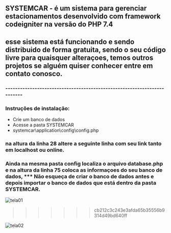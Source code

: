## SYSTEMCAR - é um  sistema para gerenciar  estacionamentos desenvolvido com framework codeigniter na versão do PHP 7.4
## esse sistema  está funcionando e  sendo distribuido de forma gratuita, sendo o seu código livre para quaisquer alteraçoes, temos outros projetos se alguém quiser conhecer entre em contato conosco. 
### ------------------------------------------------------------------------
### Instruções de instalação:
* Crie um banco de dados
* Acesse a pasta SYSTEMCAR
* systemcar\application\config\config.php
### na altura da linha 28 altere a seguinte linha com seu link tanto em localhost ou online.

### Ainda na mesma pasta config localiza o arquivo database.php e na altura da linha 75 coloca as informaçoes do seu banco de dados, *** Não esqueça de criar o banco de dados antes e  depois importar o banco de dados que está dentro da pasta SYSTEMCAR.
![tela01](https://user-images.githubusercontent.com/35280835/136465592-9dd5a8bd-5db3-4018-be8d-38c0b183bc60.PNG)
>>>>>>> cb212c3c243e3afda65b35556b9314d49bd640ff

![tela02](https://user-images.githubusercontent.com/35280835/136465643-a6469975-c40a-426a-a708-48220face540.PNG)
